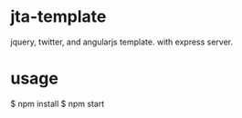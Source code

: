 jta-template
======

jquery, twitter, and angularjs template. with express server.

usage
======

  $ npm install
  $ npm start
